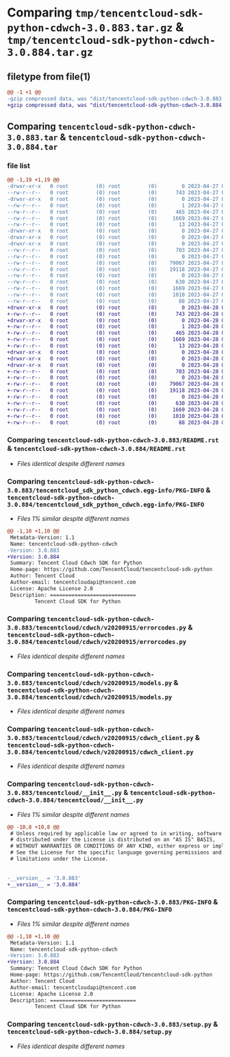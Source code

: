 # Comparing `tmp/tencentcloud-sdk-python-cdwch-3.0.883.tar.gz` & `tmp/tencentcloud-sdk-python-cdwch-3.0.884.tar.gz`

## filetype from file(1)

```diff
@@ -1 +1 @@
-gzip compressed data, was "dist/tencentcloud-sdk-python-cdwch-3.0.883.tar", last modified: Thu Apr 27 00:20:43 2023, max compression
+gzip compressed data, was "dist/tencentcloud-sdk-python-cdwch-3.0.884.tar", last modified: Fri Apr 28 02:07:58 2023, max compression
```

## Comparing `tencentcloud-sdk-python-cdwch-3.0.883.tar` & `tencentcloud-sdk-python-cdwch-3.0.884.tar`

### file list

```diff
@@ -1,19 +1,19 @@
-drwxr-xr-x   0 root         (0) root         (0)        0 2023-04-27 00:20:43.000000 tencentcloud-sdk-python-cdwch-3.0.883/
--rw-r--r--   0 root         (0) root         (0)      743 2023-04-27 00:20:43.000000 tencentcloud-sdk-python-cdwch-3.0.883/README.rst
-drwxr-xr-x   0 root         (0) root         (0)        0 2023-04-27 00:20:43.000000 tencentcloud-sdk-python-cdwch-3.0.883/tencentcloud_sdk_python_cdwch.egg-info/
--rw-r--r--   0 root         (0) root         (0)        1 2023-04-27 00:20:43.000000 tencentcloud-sdk-python-cdwch-3.0.883/tencentcloud_sdk_python_cdwch.egg-info/dependency_links.txt
--rw-r--r--   0 root         (0) root         (0)      465 2023-04-27 00:20:43.000000 tencentcloud-sdk-python-cdwch-3.0.883/tencentcloud_sdk_python_cdwch.egg-info/SOURCES.txt
--rw-r--r--   0 root         (0) root         (0)     1669 2023-04-27 00:20:43.000000 tencentcloud-sdk-python-cdwch-3.0.883/tencentcloud_sdk_python_cdwch.egg-info/PKG-INFO
--rw-r--r--   0 root         (0) root         (0)       13 2023-04-27 00:20:43.000000 tencentcloud-sdk-python-cdwch-3.0.883/tencentcloud_sdk_python_cdwch.egg-info/top_level.txt
-drwxr-xr-x   0 root         (0) root         (0)        0 2023-04-27 00:20:43.000000 tencentcloud-sdk-python-cdwch-3.0.883/tencentcloud/
-drwxr-xr-x   0 root         (0) root         (0)        0 2023-04-27 00:20:43.000000 tencentcloud-sdk-python-cdwch-3.0.883/tencentcloud/cdwch/
-drwxr-xr-x   0 root         (0) root         (0)        0 2023-04-27 00:20:43.000000 tencentcloud-sdk-python-cdwch-3.0.883/tencentcloud/cdwch/v20200915/
--rw-r--r--   0 root         (0) root         (0)      703 2023-04-27 00:20:43.000000 tencentcloud-sdk-python-cdwch-3.0.883/tencentcloud/cdwch/v20200915/errorcodes.py
--rw-r--r--   0 root         (0) root         (0)        0 2023-04-27 00:20:43.000000 tencentcloud-sdk-python-cdwch-3.0.883/tencentcloud/cdwch/v20200915/__init__.py
--rw-r--r--   0 root         (0) root         (0)    79067 2023-04-27 00:20:43.000000 tencentcloud-sdk-python-cdwch-3.0.883/tencentcloud/cdwch/v20200915/models.py
--rw-r--r--   0 root         (0) root         (0)    19118 2023-04-27 00:20:43.000000 tencentcloud-sdk-python-cdwch-3.0.883/tencentcloud/cdwch/v20200915/cdwch_client.py
--rw-r--r--   0 root         (0) root         (0)        0 2023-04-27 00:20:43.000000 tencentcloud-sdk-python-cdwch-3.0.883/tencentcloud/cdwch/__init__.py
--rw-r--r--   0 root         (0) root         (0)      630 2023-04-27 00:20:43.000000 tencentcloud-sdk-python-cdwch-3.0.883/tencentcloud/__init__.py
--rw-r--r--   0 root         (0) root         (0)     1669 2023-04-27 00:20:43.000000 tencentcloud-sdk-python-cdwch-3.0.883/PKG-INFO
--rw-r--r--   0 root         (0) root         (0)     1010 2023-04-27 00:20:43.000000 tencentcloud-sdk-python-cdwch-3.0.883/setup.py
--rw-r--r--   0 root         (0) root         (0)       88 2023-04-27 00:20:43.000000 tencentcloud-sdk-python-cdwch-3.0.883/setup.cfg
+drwxr-xr-x   0 root         (0) root         (0)        0 2023-04-28 02:07:58.000000 tencentcloud-sdk-python-cdwch-3.0.884/
+-rw-r--r--   0 root         (0) root         (0)      743 2023-04-28 02:07:58.000000 tencentcloud-sdk-python-cdwch-3.0.884/README.rst
+drwxr-xr-x   0 root         (0) root         (0)        0 2023-04-28 02:07:58.000000 tencentcloud-sdk-python-cdwch-3.0.884/tencentcloud_sdk_python_cdwch.egg-info/
+-rw-r--r--   0 root         (0) root         (0)        1 2023-04-28 02:07:58.000000 tencentcloud-sdk-python-cdwch-3.0.884/tencentcloud_sdk_python_cdwch.egg-info/dependency_links.txt
+-rw-r--r--   0 root         (0) root         (0)      465 2023-04-28 02:07:58.000000 tencentcloud-sdk-python-cdwch-3.0.884/tencentcloud_sdk_python_cdwch.egg-info/SOURCES.txt
+-rw-r--r--   0 root         (0) root         (0)     1669 2023-04-28 02:07:58.000000 tencentcloud-sdk-python-cdwch-3.0.884/tencentcloud_sdk_python_cdwch.egg-info/PKG-INFO
+-rw-r--r--   0 root         (0) root         (0)       13 2023-04-28 02:07:58.000000 tencentcloud-sdk-python-cdwch-3.0.884/tencentcloud_sdk_python_cdwch.egg-info/top_level.txt
+drwxr-xr-x   0 root         (0) root         (0)        0 2023-04-28 02:07:58.000000 tencentcloud-sdk-python-cdwch-3.0.884/tencentcloud/
+drwxr-xr-x   0 root         (0) root         (0)        0 2023-04-28 02:07:58.000000 tencentcloud-sdk-python-cdwch-3.0.884/tencentcloud/cdwch/
+drwxr-xr-x   0 root         (0) root         (0)        0 2023-04-28 02:07:58.000000 tencentcloud-sdk-python-cdwch-3.0.884/tencentcloud/cdwch/v20200915/
+-rw-r--r--   0 root         (0) root         (0)      703 2023-04-28 02:07:58.000000 tencentcloud-sdk-python-cdwch-3.0.884/tencentcloud/cdwch/v20200915/errorcodes.py
+-rw-r--r--   0 root         (0) root         (0)        0 2023-04-28 02:07:58.000000 tencentcloud-sdk-python-cdwch-3.0.884/tencentcloud/cdwch/v20200915/__init__.py
+-rw-r--r--   0 root         (0) root         (0)    79067 2023-04-28 02:07:58.000000 tencentcloud-sdk-python-cdwch-3.0.884/tencentcloud/cdwch/v20200915/models.py
+-rw-r--r--   0 root         (0) root         (0)    19118 2023-04-28 02:07:58.000000 tencentcloud-sdk-python-cdwch-3.0.884/tencentcloud/cdwch/v20200915/cdwch_client.py
+-rw-r--r--   0 root         (0) root         (0)        0 2023-04-28 02:07:58.000000 tencentcloud-sdk-python-cdwch-3.0.884/tencentcloud/cdwch/__init__.py
+-rw-r--r--   0 root         (0) root         (0)      630 2023-04-28 02:07:58.000000 tencentcloud-sdk-python-cdwch-3.0.884/tencentcloud/__init__.py
+-rw-r--r--   0 root         (0) root         (0)     1669 2023-04-28 02:07:58.000000 tencentcloud-sdk-python-cdwch-3.0.884/PKG-INFO
+-rw-r--r--   0 root         (0) root         (0)     1010 2023-04-28 02:07:58.000000 tencentcloud-sdk-python-cdwch-3.0.884/setup.py
+-rw-r--r--   0 root         (0) root         (0)       88 2023-04-28 02:07:58.000000 tencentcloud-sdk-python-cdwch-3.0.884/setup.cfg
```

### Comparing `tencentcloud-sdk-python-cdwch-3.0.883/README.rst` & `tencentcloud-sdk-python-cdwch-3.0.884/README.rst`

 * *Files identical despite different names*

### Comparing `tencentcloud-sdk-python-cdwch-3.0.883/tencentcloud_sdk_python_cdwch.egg-info/PKG-INFO` & `tencentcloud-sdk-python-cdwch-3.0.884/tencentcloud_sdk_python_cdwch.egg-info/PKG-INFO`

 * *Files 1% similar despite different names*

```diff
@@ -1,10 +1,10 @@
 Metadata-Version: 1.1
 Name: tencentcloud-sdk-python-cdwch
-Version: 3.0.883
+Version: 3.0.884
 Summary: Tencent Cloud Cdwch SDK for Python
 Home-page: https://github.com/TencentCloud/tencentcloud-sdk-python
 Author: Tencent Cloud
 Author-email: tencentcloudapi@tencent.com
 License: Apache License 2.0
 Description: ============================
         Tencent Cloud SDK for Python
```

### Comparing `tencentcloud-sdk-python-cdwch-3.0.883/tencentcloud/cdwch/v20200915/errorcodes.py` & `tencentcloud-sdk-python-cdwch-3.0.884/tencentcloud/cdwch/v20200915/errorcodes.py`

 * *Files identical despite different names*

### Comparing `tencentcloud-sdk-python-cdwch-3.0.883/tencentcloud/cdwch/v20200915/models.py` & `tencentcloud-sdk-python-cdwch-3.0.884/tencentcloud/cdwch/v20200915/models.py`

 * *Files identical despite different names*

### Comparing `tencentcloud-sdk-python-cdwch-3.0.883/tencentcloud/cdwch/v20200915/cdwch_client.py` & `tencentcloud-sdk-python-cdwch-3.0.884/tencentcloud/cdwch/v20200915/cdwch_client.py`

 * *Files identical despite different names*

### Comparing `tencentcloud-sdk-python-cdwch-3.0.883/tencentcloud/__init__.py` & `tencentcloud-sdk-python-cdwch-3.0.884/tencentcloud/__init__.py`

 * *Files 1% similar despite different names*

```diff
@@ -10,8 +10,8 @@
 # Unless required by applicable law or agreed to in writing, software
 # distributed under the License is distributed on an "AS IS" BASIS,
 # WITHOUT WARRANTIES OR CONDITIONS OF ANY KIND, either express or implied.
 # See the License for the specific language governing permissions and
 # limitations under the License.
 
 
-__version__ = '3.0.883'
+__version__ = '3.0.884'
```

### Comparing `tencentcloud-sdk-python-cdwch-3.0.883/PKG-INFO` & `tencentcloud-sdk-python-cdwch-3.0.884/PKG-INFO`

 * *Files 1% similar despite different names*

```diff
@@ -1,10 +1,10 @@
 Metadata-Version: 1.1
 Name: tencentcloud-sdk-python-cdwch
-Version: 3.0.883
+Version: 3.0.884
 Summary: Tencent Cloud Cdwch SDK for Python
 Home-page: https://github.com/TencentCloud/tencentcloud-sdk-python
 Author: Tencent Cloud
 Author-email: tencentcloudapi@tencent.com
 License: Apache License 2.0
 Description: ============================
         Tencent Cloud SDK for Python
```

### Comparing `tencentcloud-sdk-python-cdwch-3.0.883/setup.py` & `tencentcloud-sdk-python-cdwch-3.0.884/setup.py`

 * *Files identical despite different names*

